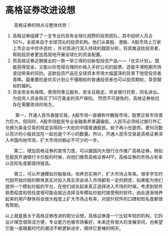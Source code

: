 
# 高格证券改进设想
&emsp;&emsp;高格证券的特点与整体优势：
1. 高格证券组建了一支专业的具有全球化视野的投资团队，其中投研人员占50%，全部来自于全球顶尖的投资机构。他们从美股、港股、A股市场上万家上市企业中优中选优 ，并对其进行深入持续的跟踪分析，将其推送给投资者，帮助投资者更加高效地开展全球化的资金配置。
2. 而高格证券近期推出的一款一举三得的创新型投资产品——「优买计划」。既能获得现金，又能以你觉得合理的价格入手好公司的股票，还能平滑短期市场波动带来的风险。这款投资产品在全球资本市场大幅震荡的背景下饱受投资者青睐。最重要的是优买计划让不懂期权的普通投资者也可以投资期权，享受期权的福利。
3. 资金安全有保障。使用阿里云服务，安全且稳定。资金银行托管，同名进出。为投资人资金购买了50万美金的资产保险。
然而不可避免的，高格证券依旧存在需要改进的地方。  

&emsp; &emsp;第一，开通人民币直接交易。A股市场一直被称作散股市场，股票交易市场潜力巨大。但同时，A股市场股民专业金融素养普遍偏低，人民币必须经过银行外汇兑换为美金交易的规定会阻挡一大批的中国普通股民。蚊子再小也是肉，更何况数以百计的小股民加在一起也是个不小的数量。所以，开通人民币交易是高格证券深入中国内地市场，扩大市场份额必不可少的一步。  

&emsp;&emsp;第二，增加高格证券的宣传力度，可以跟国内大银行合作推广高格证券。例如在股民开通银行卡炒股的时候，向他们推荐高格证券APP。高格证券的市场占有率以及知名度都亟待提高。  

&emsp;&emsp;第三，可以开通模拟炒股板块。培养忠实用户，扩大市场占有率。很多学生时代刚开始炒股的群体其实对投入真实资金进入市场都有一定的顾虑，如果能为他们提供一个模拟炒股的平台，在他们成长起来真正选择进入市场的时候。考虑到软件熟悉程度和信任度很可能会就近选择当年模拟炒股时就使用的软件。由此逐渐培养起来的用户群体将会很大程度上扩大市场占有率，对提升软件的口碑和知名度都很有帮助。  

以上就是我关于高格证券改进的部分设想，高格证券是一个比较年轻的机构，它的设计理念很简洁方便，专业能力也被市场看好，未来还有很大的发展空间，也希望它能一直跟着时代的潮流不断更新进步，期待它更棒的明天。



```python

```
